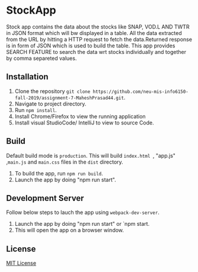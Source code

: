 # StockApp

Stock app contains the data about the stocks like SNAP, VOD.L AND TWTR in JSON format which will bw displayed in a table.
All the data extracted from the URL by hitting a HTTP request to fetch the data.Returned response is in form of JSON which is used to build the table.
This app provides SEARCH FEATURE to search the data wrt stocks individually and together by comma separeted values.


## Installation
1. Clone the repository `git clone https://github.com/neu-mis-info6150-fall-2019/assignment-7-MaheshPrasad44.git`.
2. Navigate to project directory.
3. Run `npm install`.
4. Install Chrome/Firefox to view the running application
5. Install visual StudioCode/ IntelliJ to view to source Code.

## Build
Default build mode is `production`. This will build `index.html `, "app.js" ,`main.js` and `main.css` files in the `dist` directory.
1. To build the app, run `npm run build`.
2. Launch the app by doing "npm run start".

## Development Server
Follow below steps to lauch the app using `webpack-dev-server`.
1. Launch the app by doing "npm run start" or `npm start.
2. This will open the app on a browser window.

## License
[MIT License](https://opensource.org/licenses/MIT)


